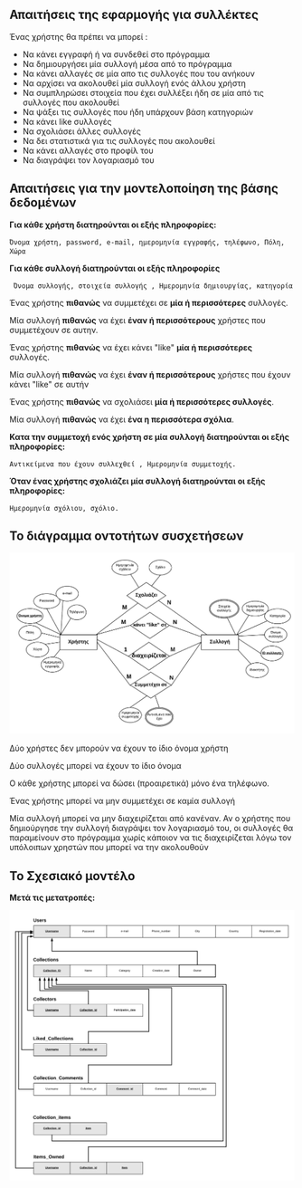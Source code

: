 ## Απαιτήσεις της εφαρμογής για συλλέκτες


Ένας χρήστης θα πρέπει να μπορεί :

* Να κάνει εγγραφή ή να συνδεθεί στο πρόγραμμα
* Να δημιουργήσει μία συλλογή μέσα από το πρόγραμμα
* Να κάνει αλλαγές σε μία απο τις συλλογές που του ανήκουν 
* Να αρχίσει να ακολουθεί μία συλλογή ενός άλλου χρήστη
* Να συμπληρώσει στοιχεία που έχει συλλέξει ήδη σε μία από τις συλλογές που ακολουθεί
* Να ψάξει τις συλλογές που ήδη υπάρχουν βάση κατηγοριών 
* Να κάνει like συλλογές
* Να σχολιάσει άλλες συλλογές 
* Να δει στατιστικά για τις συλλογές που ακολουθεί
* Να κάνει αλλαγές στο προφίλ του
* Να διαγράψει τον λογαριασμό του


## Απαιτήσεις για την μοντελοποίηση της βάσης δεδομένων

**Για κάθε χρήστη διατηρούνται οι εξής πληροφορίες:**

	Όνομα χρήστη, password, e-mail, ημερομηνία εγγραφής, τηλέφωνο, Πόλη, Χώρα

**Για κάθε συλλογή διατηρούνται οι εξής πληροφορίες**

     Όνομα συλλογής, στοιχεία συλλογής , Ημερομηνία δημιουργίας, κατηγορία

Ένας χρήστης **πιθανώς** να συμμετέχει σε **μία ή περισσότερες** συλλογές. 

Μία συλλογή **πιθανώς** να έχει **έναν ή περισσότερους** χρήστες που συμμετέχουν σε αυτην. 

Ένας χρήστης **πιθανώς** να έχει κάνει "like" **μία ή περισσότερες** συλλογές.

Μία συλλογή **πιθανώς** να έχει **έναν ή περισσότερους** χρήστες που έχουν κάνει "like" σε αυτήν

Ένας χρήστης **πιθανώς** να σχολιάσει **μία ή περισσότερες συλλογές**.

Μία συλλογή **πιθανώς** να έχει **ένα η περισσότερα σχόλια**.





**Κατα την συμμετοχή ενός χρήστη σε μία συλλογή διατηρούνται οι εξής πληροφορίες:**

	Αντικείμενα που έχουν συλλεχθεί , Ημερομηνία συμμετοχής.

**Όταν ένας χρήστης σχολιάζει μία συλλογή διατηρούνται οι εξής πληροφορίες:**

	Ημερομηνία σχόλιου, σχόλιο.



## Το διάγραμμα οντοτήτων συσχετήσεων



![ERD](https://github.com/aMimikyu/Collector-app/blob/master/images/ERD2.png?raw=true)

Δύο χρήστες δεν μπορούν να έχουν το ίδιο όνομα χρήστη


Δύο συλλογές μπορεί να έχουν το ίδιο όνομα


Ο κάθε χρήστης μπορεί να δώσει (προαιρετικά) μόνο ένα τηλέφωνο.


Ένας χρήστης μπορεί να μην συμμετέχει σε καμία συλλογή


Μία συλλογή μπορεί να μην διαχειρίζεται από κανέναν. Αν ο χρήστης που δημιούργησε την συλλογή διαγράψει τον λογαριασμό του, οι συλλογές 
θα παραμείνουν στο πρόγραμμα χωρίς κάποιον να τις διαχειρίζεται λόγω τον υπόλοιπων χρηστών που μπορεί να την ακολουθούν


## Το Σχεσιακό μοντέλο

**Μετά τις μετατροπές:**


![Physical](https://github.com/aMimikyu/Collector-app/blob/master/images/Physical2.png?raw=true)

